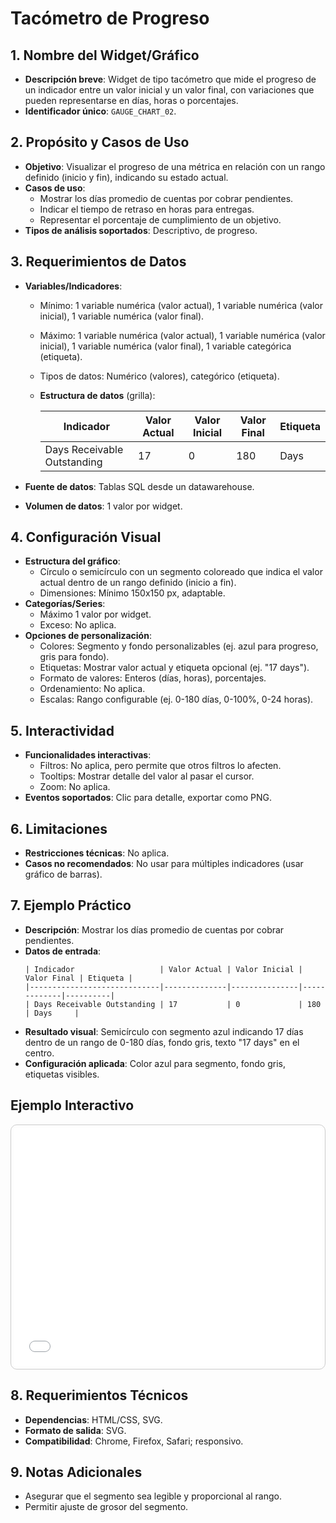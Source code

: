 # Tacómetro de Progreso

## 1. Nombre del Widget/Gráfico
- **Descripción breve**: Widget de tipo tacómetro que mide el progreso de un indicador entre un valor inicial y un valor final, con variaciones que pueden representarse en días, horas o porcentajes.
- **Identificador único**: `GAUGE_CHART_02`.

## 2. Propósito y Casos de Uso
- **Objetivo**: Visualizar el progreso de una métrica en relación con un rango definido (inicio y fin), indicando su estado actual.
- **Casos de uso**:
    - Mostrar los días promedio de cuentas por cobrar pendientes.
    - Indicar el tiempo de retraso en horas para entregas.
    - Representar el porcentaje de cumplimiento de un objetivo.
- **Tipos de análisis soportados**: Descriptivo, de progreso.

## 3. Requerimientos de Datos
- **Variables/Indicadores**:
    - Mínimo: 1 variable numérica (valor actual), 1 variable numérica (valor inicial), 1 variable numérica (valor final).
    - Máximo: 1 variable numérica (valor actual), 1 variable numérica (valor inicial), 1 variable numérica (valor final), 1 variable categórica (etiqueta).
    - Tipos de datos: Numérico (valores), categórico (etiqueta).
  - **Estructura de datos** (grilla):

    | Indicador                   | Valor Actual | Valor Inicial | Valor Final | Etiqueta |
    |-----------------------------|--------------|---------------|-------------|----------|
    | Days Receivable Outstanding | 17           | 0             | 180         | Days     |

- **Fuente de datos**: Tablas SQL desde un datawarehouse.
- **Volumen de datos**: 1 valor por widget.

## 4. Configuración Visual
- **Estructura del gráfico**:
    - Círculo o semicírculo con un segmento coloreado que indica el valor actual dentro de un rango definido (inicio a fin).
    - Dimensiones: Mínimo 150x150 px, adaptable.
- **Categorías/Series**:
    - Máximo 1 valor por widget.
    - Exceso: No aplica.
- **Opciones de personalización**:
    - Colores: Segmento y fondo personalizables (ej. azul para progreso, gris para fondo).
    - Etiquetas: Mostrar valor actual y etiqueta opcional (ej. "17 days").
    - Formato de valores: Enteros (días, horas), porcentajes.
    - Ordenamiento: No aplica.
    - Escalas: Rango configurable (ej. 0-180 días, 0-100%, 0-24 horas).

## 5. Interactividad
- **Funcionalidades interactivas**:
    - Filtros: No aplica, pero permite que otros filtros lo afecten.
    - Tooltips: Mostrar detalle del valor al pasar el cursor.
    - Zoom: No aplica.
- **Eventos soportados**: Clic para detalle, exportar como PNG.

## 6. Limitaciones
- **Restricciones técnicas**: No aplica.
- **Casos no recomendados**: No usar para múltiples indicadores (usar gráfico de barras).

## 7. Ejemplo Práctico
- **Descripción**: Mostrar los días promedio de cuentas por cobrar pendientes.
- **Datos de entrada**:
  ```
  | Indicador                   | Valor Actual | Valor Inicial | Valor Final | Etiqueta |
  |-----------------------------|--------------|---------------|-------------|----------|
  | Days Receivable Outstanding | 17           | 0             | 180         | Days     |
  ```
- **Resultado visual**: Semicírculo con segmento azul indicando 17 días dentro de un rango de 0-180 días, fondo gris, texto "17 days" en el centro. 
- **Configuración aplicada**: Color azul para segmento, fondo gris, etiquetas visibles.

## Ejemplo Interactivo

<div class="widget-interactive-container" style="border: 1px solid #ccc; padding: 5px; border-radius: 10px; margin-bottom: 20px; min-height: 380px; position: relative;">
  <iframe src="../../../assets/widgets_html/progreso/gauge_chart_02_interactive.html" 
          style="width: 100%; height: 380px; border: none; overflow: auto;"
          loading="lazy"
          title="Ejemplo Interactivo del Filtro">
  </iframe>
</div>

<style>
/* Opcional: Para asegurar que el iframe se ajuste bien si el contenido es más alto */
.widget-interactive-container iframe {
    min-height: 380px; /* Ajusta según la altura típica de tus widgets */
}
</style>

## 8. Requerimientos Técnicos
- **Dependencias**: HTML/CSS, SVG.
- **Formato de salida**: SVG.
- **Compatibilidad**: Chrome, Firefox, Safari; responsivo.

## 9. Notas Adicionales
- Asegurar que el segmento sea legible y proporcional al rango.
- Permitir ajuste de grosor del segmento.